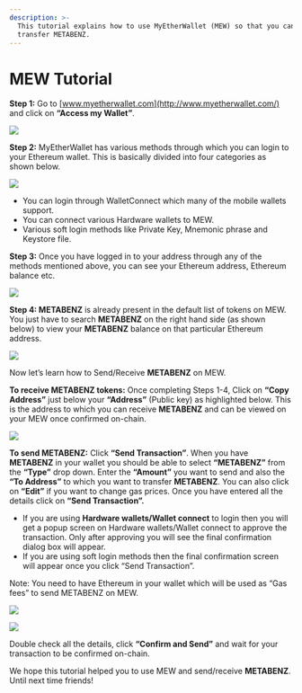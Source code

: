```yaml
---
description: >-
  This tutorial explains how to use MyEtherWallet (MEW) so that you can view and
  transfer METABENZ.
---
```


# MEW Tutorial

**Step 1:** Go to [www.myetherwallet.com](http://www.myetherwallet.com/) and click on **“Access my Wallet”**.

![](../.gitbook/assets/2%20%283%29.png)

**Step 2:** MyEtherWallet has various methods through which you can login to your Ethereum wallet. This is basically divided into four categories as shown below.

![](../.gitbook/assets/1%20%282%29.png)

- You can login through WalletConnect which many of the mobile wallets support.
- You can connect various Hardware wallets to MEW.
- Various soft login methods like Private Key, Mnemonic phrase and Keystore file.

**Step 3:** Once you have logged in to your address through any of the methods mentioned above, you can see your Ethereum address, Ethereum balance etc.

![](../.gitbook/assets/6%20%283%29.png)

**Step 4: METABENZ** is already present in the default list of tokens on MEW. You just have to search **METABENZ** on the right hand side \(as shown below\) to view your **METABENZ** balance on that particular Ethereum address.

![](../.gitbook/assets/7%20%282%29.png)

Now let’s learn how to Send/Receive **METABENZ** on MEW.

**To receive METABENZ tokens:** Once completing Steps 1-4, Click on **“Copy Address”** just below your **“Address”** \(Public key\) as highlighted below. This is the address to which you can receive **METABENZ** and can be viewed on your MEW once confirmed on-chain.

![](../.gitbook/assets/8.png)

**To send METABENZ:** Click **“Send Transaction”**. When you have **METABENZ** in your wallet you should be able to select **“METABENZ”** from the **“Type”** drop down. Enter the **“Amount”** you want to send and also the **“To Address”** to which you want to transfer **METABENZ**. You can also click on **“Edit”** if you want to change gas prices. Once you have entered all the details click on **“Send Transaction”.**

- If you are using **Hardware wallets/Wallet connect** to login then you will get a popup screen on Hardware wallets/Wallet connect to approve the transaction. Only after approving you will see the final confirmation dialog box will appear.
- If you are using soft login methods then the final confirmation screen will appear once you click “Send Transaction”.

Note: You need to have Ethereum in your wallet which will be used as “Gas fees” to send METABENZ on MEW.

![](../.gitbook/assets/9%20%282%29.png)

![](../.gitbook/assets/10%20%281%29.png)

Double check all the details, click **“Confirm and Send”** and wait for your transaction to be confirmed on-chain.

We hope this tutorial helped you to use MEW and send/receive **METABENZ**. Until next time friends!
